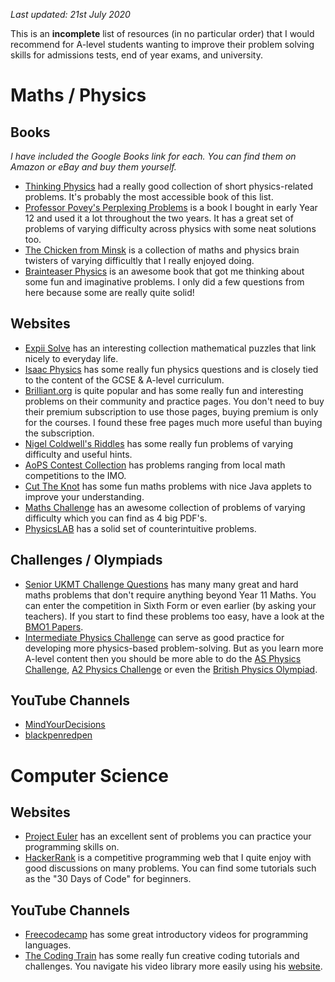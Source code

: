 _Last updated: 21st July 2020_

This is an **incomplete** list of resources (in no particular order) that I would recommend for A-level students wanting to improve their problem solving skills for admissions tests, end of year exams, and university.

# Maths / Physics

## Books
_I have included the Google Books link for each. You can find them on Amazon or eBay and buy them yourself._

- [Thinking Physics](https://books.google.co.uk/books?id=Q9ZINwAACAAJ) had a really good collection of short physics-related problems. It's probably the most accessible book of this list.
- [Professor Povey's Perplexing Problems](https://books.google.co.uk/books?id=Jmh-zQEACAAJ) is a book I bought in early Year 12 and used it a lot throughout the two years. It has a great set of problems of varying difficulty across physics with some neat solutions too.
- [The Chicken from Minsk](https://books.google.co.uk/books?id=X99AAQAAIAAJ) is a collection of maths and physics brain twisters of varying difficultly that I really enjoyed doing.
- [Brainteaser Physics](https://books.google.co.uk/books/about/Brainteaser_Physics.html?id=rLAI-0GVnD8C) is an awesome book that got me thinking about some fun and imaginative problems. I only did a few questions from here because some are really quite solid!


## Websites
- [Expii Solve](https://v1.expii.com/solve) has an interesting collection mathematical puzzles that link nicely to everyday life.
- [Isaac Physics](https://isaacphysics.org/) has some really fun physics questions and is closely tied to the content of the GCSE & A-level curriculum.
- [Brilliant.org](https://brilliant.org) is quite popular and has some really fun and interesting problems on their community and practice pages. You don't need to buy their premium subscription to use those pages, buying premium is only for the courses. I found these free pages much more useful than buying the subscription.
- [Nigel Coldwell's Riddles](http://puzzles.nigelcoldwell.co.uk/) has some really fun problems of varying difficulty and useful hints.
- [AoPS Contest Collection](https://artofproblemsolving.com/community/c13_contests) has problems ranging from local math competitions to the IMO.
- [Cut The Knot](https://www.cut-the-knot.org/) has some fun maths problems with nice Java applets to improve your understanding.
- [Maths Challenge](https://mathschallenge.net/archive) has an awesome collection of problems of varying difficulty which you can find as 4 big PDF's.
- [PhysicsLAB](http://www.physicslab.org/Compilations/NextTime.aspx) has a solid set of counterintuitive problems.

## Challenges / Olympiads
- [Senior UKMT Challenge Questions](https://colmanweb.co.uk/problemsolving/ukmt.html) has many many great and hard maths problems that don't require anything beyond Year 11 Maths. You can enter the competition in Sixth Form or even earlier (by asking your teachers). If you start to find these problems too easy, have a look at the [BMO1 Papers](https://bmos.ukmt.org.uk/home/bmo.shtml#bmo1).
- [Intermediate Physics Challenge](https://www.bpho.org.uk/past-papers/physics-challenge-gcse) can serve as good practice for developing more physics-based problem-solving. But as you learn more A-level content then you should be more able to do the [AS Physics Challenge](https://www.bpho.org.uk/past-papers/as-challenge), [A2 Physics Challenge](https://www.bpho.org.uk/past-papers/a2-challenge) or even the [British Physics Olympiad](https://www.bpho.org.uk/past-papers/round-1).

## YouTube Channels
- [MindYourDecisions](https://www.youtube.com/user/MindYourDecisions/videos)
- [blackpenredpen](https://www.youtube.com/c/blackpenredpen/videos)


# Computer Science

## Websites
- [Project Euler](https://projecteuler.net/) has an excellent sent of problems you can practice your programming skills on.
- [HackerRank](https://www.hackerrank.com/) is a competitive programming web that I quite enjoy with good discussions on many problems. You can find some tutorials such as the "30 Days of Code" for beginners.

## YouTube Channels
- [Freecodecamp](https://www.youtube.com/c/Freecodecamp/videos) has some great introductory videos for programming languages.
- [The Coding Train](https://www.youtube.com/thecodingtrain/) has some really fun creative coding tutorials and challenges. You navigate his video library more easily using his [website](https://thecodingtrain.com/).
